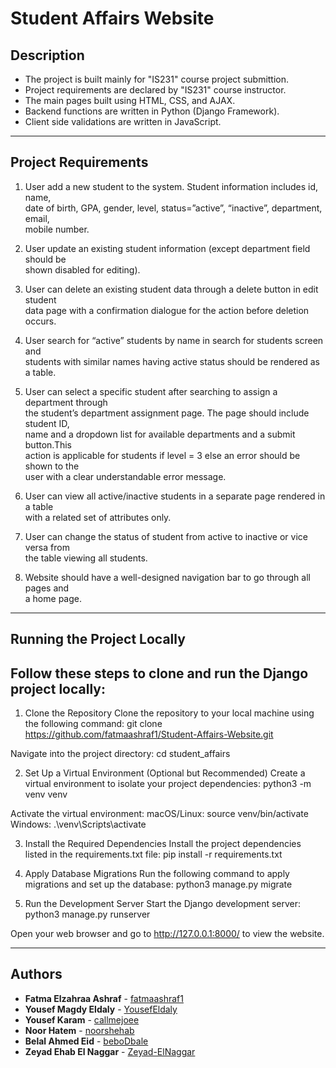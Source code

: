 # Student Affairs Website  
## Description
* The project is built mainly for "IS231" course project submittion.  
* Project requirements are declared by "IS231" course instructor.  
* The main pages built using HTML, CSS, and AJAX.  
* Backend functions are written in Python (Django Framework).  
* Client side validations are written in JavaScript.  
---
## Project Requirements  
1. User add a new student to the system. Student information includes id, name,  
date of birth, GPA, gender, level, status=”active”, “inactive”, department, email,  
mobile number.  

2. User update an existing student information (except department field should be  
shown disabled for editing).  

3. User can delete an existing student data through a delete button in edit student  
data page with a confirmation dialogue for the action before deletion occurs.  

4. User search for “active” students by name in search for students screen and  
students with similar names having active status should be rendered as a table.  

5. User can select a specific student after searching to assign a department through  
the student’s department assignment page. The page should include student ID,  
name and a dropdown list for available departments and a submit button.This  
action is applicable for students if level = 3 else an error should be shown to the  
user with a clear understandable error message.  

6. User can view all active/inactive students in a separate page rendered in a table  
with a related set of attributes only.  

7. User can change the status of student from active to inactive or vice versa from  
the table viewing all students.  

8. Website should have a well-designed navigation bar to go through all pages and  
a home page.
---
## Running the Project Locally

## Follow these steps to clone and run the Django project locally:

1. Clone the Repository
Clone the repository to your local machine using the following command:
git clone https://github.com/fatmaashraf1/Student-Affairs-Website.git

Navigate into the project directory:
cd student_affairs

2. Set Up a Virtual Environment (Optional but Recommended)
Create a virtual environment to isolate your project dependencies:
python3 -m venv venv

Activate the virtual environment:
macOS/Linux:
source venv/bin/activate
Windows:
.\venv\Scripts\activate

3. Install the Required Dependencies
Install the project dependencies listed in the requirements.txt file:
pip install -r requirements.txt

4. Apply Database Migrations
Run the following command to apply migrations and set up the database:
python3 manage.py migrate

5. Run the Development Server
Start the Django development server:
python3 manage.py runserver

Open your web browser and go to http://127.0.0.1:8000/ to view the website.

---
## Authors
* **Fatma Elzahraa Ashraf** - [fatmaashraf1](https://github.com/fatmaashraf1)  
* **Yousef Magdy Eldaly** - [YousefEldaly](https://github.com/YousefEldaly)  
* **Yousef Karam** - [callmejoee](https://github.com/callmejoee)  
* **Noor Hatem** - [noorshehab](https://github.com/noorshehab)
* **Belal Ahmed Eid** - [beboDbale](https://github.com/beboDbale)  
* **Zeyad Ehab El Naggar** - [Zeyad-ElNaggar](https://github.com/Zeyad-ElNaggar)


